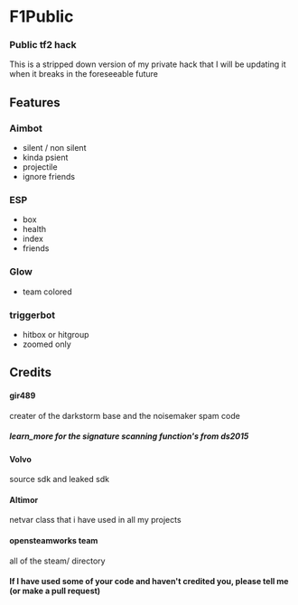 # F1Public
### Public tf2 hack

This is a stripped down version of my private hack that I will be updating it when it breaks in the foreseeable future

## Features
### Aimbot
* silent / non silent
* kinda psient
* projectile
* ignore friends
### ESP
* box
* health
* index
* friends
### Glow
* team colored
### triggerbot
* hitbox or hitgroup
* zoomed only

## Credits

#### gir489
creater of the darkstorm base and the noisemaker spam code
##### learn_more for the signature scanning function's from ds2015

#### Volvo
source sdk and
leaked sdk

#### Altimor
netvar class that i have used in all my projects

#### opensteamworks team
all of the steam/ directory

#### If I have used some of your code and haven't credited you, please tell me (or make a pull request)
